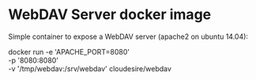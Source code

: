 WebDAV Server docker image
==========================

Simple container to expose a WebDAV server (apache2 on ubuntu 14.04):

docker run -e 'APACHE_PORT=8080' \
           -p '8080:8080' \
           -v '/tmp/webdav:/srv/webdav' cloudesire/webdav

